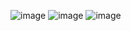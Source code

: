 ![image](https://github.com/zakaria0101echifaouy/Linux-Shell-HackerRank/assets/108145379/50fa62c4-c6e0-432d-9d97-1edbf023aa47)
![image](https://github.com/zakaria0101echifaouy/Linux-Shell-HackerRank/assets/108145379/7275491b-8a16-4520-b6f2-ebfbe348a1ca)
![image](https://github.com/zakaria0101echifaouy/Linux-Shell-HackerRank/assets/108145379/d25d9495-6be8-4111-ade9-c1243d45f06f)
